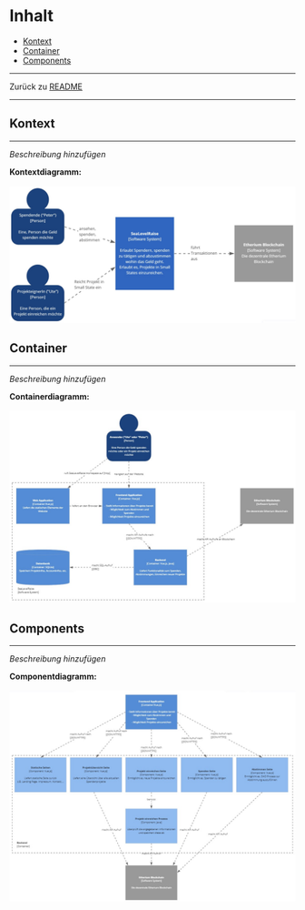 # Inhalt

*   [Kontext](#kontext)
*   [Container](#container)
*   [Components](#components)

* * *
Zurück zu [README](./translations/README.md)
* * *
## Kontext
* * *

*Beschreibung hinzufügen*

__Kontextdiagramm:__<br><br>
![Kontextdiagramm](/images/kontextdiagramm.jpg "Kontextdiagramm")

## Container
* * *

*Beschreibung hinzufügen*

__Containerdiagramm:__<br><br>
![Containerdiagramm](/images/containerdiagramm.jpg "Containerdiagramm")

## Components
* * *

*Beschreibung hinzufügen*

__Componentdiagramm:__<br><br>
![Componentdiagramm](/images/componentdiagramm.jpg "Componentdiagramm")